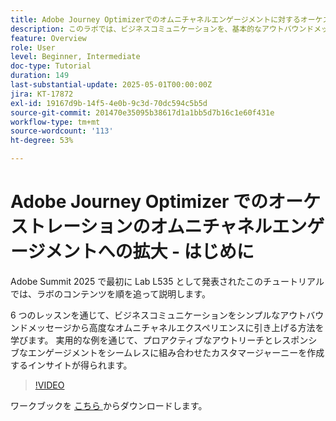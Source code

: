 ```yaml
---
title: Adobe Journey Optimizerでのオムニチャネルエンゲージメントに対するオーケストレーションの拡張 – はじめに
description: このラボでは、ビジネスコミュニケーションを、基本的なアウトバウンドメッセージングから高度なオムニチャネルエクスペリエンスへと変革する方法を学びます。実用的な例を通じて、プロアクティブなアウトリーチとレスポンシブエンゲージメントを組み合わせたカスタマージャーニーを作成します。
feature: Overview
role: User
level: Beginner, Intermediate
doc-type: Tutorial
duration: 149
last-substantial-update: 2025-05-01T00:00:00Z
jira: KT-17872
exl-id: 19167d9b-14f5-4e0b-9c3d-70dc594c5b5d
source-git-commit: 201470e35095b38617d1a1bb5d7b16c1e60f431e
workflow-type: tm+mt
source-wordcount: '113'
ht-degree: 53%

---
```


# Adobe Journey Optimizer でのオーケストレーションのオムニチャネルエンゲージメントへの拡大 - はじめに

Adobe Summit 2025 で最初に Lab L535 として発表されたこのチュートリアルでは、ラボのコンテンツを順を追って説明します。

6 つのレッスンを通じて、ビジネスコミュニケーションをシンプルなアウトバウンドメッセージから高度なオムニチャネルエクスペリエンスに引き上げる方法を学びます。 実用的な例を通じて、プロアクティブなアウトリーチとレスポンシブなエンゲージメントをシームレスに組み合わせたカスタマージャーニーを作成するインサイトが得られます。

>[!VIDEO](https://video.tv.adobe.com/v/3457828/?learn=on&enablevpops)

ワークブックを [ こちら ](/help/summit-labs/summit-lab-2025/assets/summit-lab-manual-l535-final-v4.pdf) からダウンロードします。

